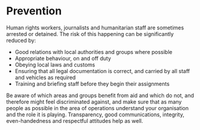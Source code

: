 [Title]: # (Prevention)
[Difficulty]: # (Beginner)
[Order]: # (0)

# Prevention

Human rights workers, journalists and humanitarian staff are sometimes arrested or detained.  The risk of this happening can be significantly reduced by:

*   Good relations with local authorities and groups where possible
*   Appropriate behaviour, on and off duty
*   Obeying local laws and customs
*   Ensuring that all legal documentation is correct, and carried by all staff and vehicles as required
*   Training and briefing staff before they begin their assignments

Be aware of which areas and groups benefit from aid and which do not, and therefore might feel discriminated against, and make sure that as many people as possible in the area of operations understand your organisation and the role it is playing. Transparency, good communications, integrity, even-handedness and respectful attitudes help as well.